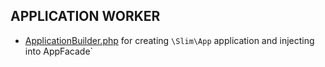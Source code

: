 ## APPLICATION WORKER


- [ApplicationBuilder.php](ApplicationBuilder.php) for creating `\Slim\App` application
    and injecting into  AppFacade`
